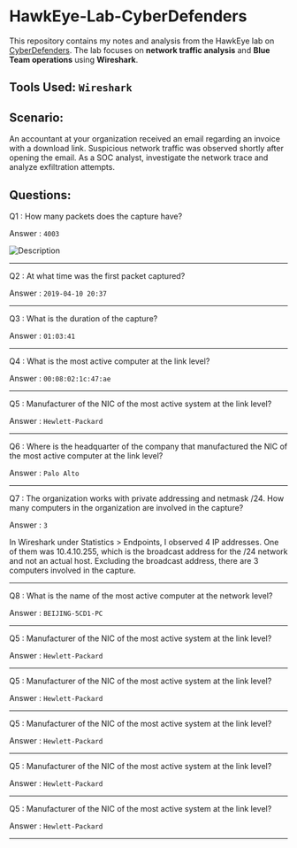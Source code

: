 # HawkEye-Lab-CyberDefenders
This repository contains my notes and analysis from the HawkEye lab on [CyberDefenders](https://cyberdefenders.org/blueteam-ctf-challenges/achievements/Niharika/hawkeye/). 
The lab focuses on **network traffic analysis** and **Blue Team operations** using **Wireshark**.

## Tools Used: `Wireshark`

## Scenario:
An accountant at your organization received an email regarding an invoice with a download link. Suspicious network traffic was observed shortly after opening the email. As a SOC analyst, investigate the network trace and analyze exfiltration attempts.

## Questions:

Q1 : How many packets does the capture have?

Answer : `4003`

![Description](images/hawk_eye_packet.png)
___

Q2 : At what time was the first packet captured?

Answer : `2019-04-10 20:37`

___

Q3 : What is the duration of the capture?

Answer : `01:03:41`

___

Q4 : What is the most active computer at the link level?

Answer : `00:08:02:1c:47:ae`

___

Q5 : Manufacturer of the NIC of the most active system at the link level?

Answer : `Hewlett-Packard`

___

Q6 : Where is the headquarter of the company that manufactured the NIC of the most active computer at the link level?

Answer : `Palo Alto`

___

Q7 : The organization works with private addressing and netmask /24. How many computers in the organization are involved in the capture?

Answer : `3`

In Wireshark under Statistics > Endpoints, I observed 4 IP addresses. One of them was 10.4.10.255, which is the broadcast address for the /24 network and not an actual host. Excluding the broadcast address, there are 3 computers involved in the capture.
___

Q8 : What is the name of the most active computer at the network level?

Answer : `BEIJING-5CD1-PC`

___

Q5 : Manufacturer of the NIC of the most active system at the link level?

Answer : `Hewlett-Packard`

___

Q5 : Manufacturer of the NIC of the most active system at the link level?

Answer : `Hewlett-Packard`

___

Q5 : Manufacturer of the NIC of the most active system at the link level?

Answer : `Hewlett-Packard`

___

Q5 : Manufacturer of the NIC of the most active system at the link level?

Answer : `Hewlett-Packard`

___

Q5 : Manufacturer of the NIC of the most active system at the link level?

Answer : `Hewlett-Packard`

___



